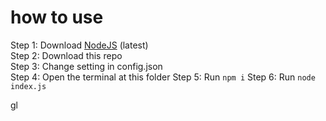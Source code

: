 # how to use

Step 1: Download [NodeJS](https://nodejs.org/en/) (latest)</br>
Step 2: Download this repo</br>
Step 3: Change setting in config.json</br>
Step 4: Open the terminal at this folder
Step 5: Run ``npm i``
Step 6: Run ``node index.js``

gl
